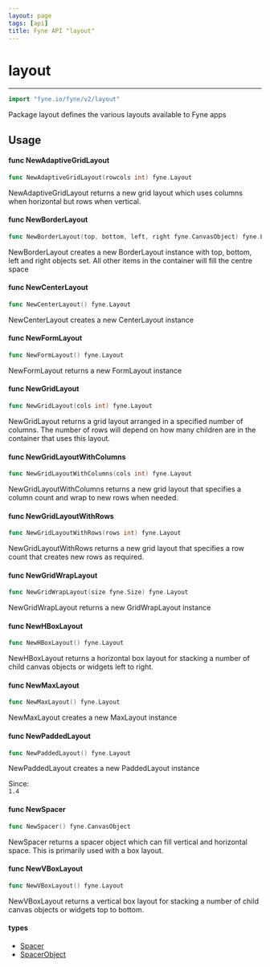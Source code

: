 ```yaml
---
layout: page
tags: [api]
title: Fyne API "layout"
---
```


# layout
---
```go
import "fyne.io/fyne/v2/layout"
```

Package layout defines the various layouts available to Fyne apps

## Usage

#### func  NewAdaptiveGridLayout

```go
func NewAdaptiveGridLayout(rowcols int) fyne.Layout
```
NewAdaptiveGridLayout returns a new grid layout which uses columns when horizontal but rows when vertical.

#### func  NewBorderLayout

```go
func NewBorderLayout(top, bottom, left, right fyne.CanvasObject) fyne.Layout
```
NewBorderLayout creates a new BorderLayout instance with top, bottom, left and right objects set. All other items in the container will fill the centre space

#### func  NewCenterLayout

```go
func NewCenterLayout() fyne.Layout
```
NewCenterLayout creates a new CenterLayout instance

#### func  NewFormLayout

```go
func NewFormLayout() fyne.Layout
```
NewFormLayout returns a new FormLayout instance

#### func  NewGridLayout

```go
func NewGridLayout(cols int) fyne.Layout
```
NewGridLayout returns a grid layout arranged in a specified number of columns. The number of rows will depend on how many children are in the container that uses this layout.

#### func  NewGridLayoutWithColumns

```go
func NewGridLayoutWithColumns(cols int) fyne.Layout
```
NewGridLayoutWithColumns returns a new grid layout that specifies a column count and wrap to new rows when needed.

#### func  NewGridLayoutWithRows

```go
func NewGridLayoutWithRows(rows int) fyne.Layout
```
NewGridLayoutWithRows returns a new grid layout that specifies a row count that creates new rows as required.

#### func  NewGridWrapLayout

```go
func NewGridWrapLayout(size fyne.Size) fyne.Layout
```
NewGridWrapLayout returns a new GridWrapLayout instance

#### func  NewHBoxLayout

```go
func NewHBoxLayout() fyne.Layout
```
NewHBoxLayout returns a horizontal box layout for stacking a number of child canvas objects or widgets left to right.

#### func  NewMaxLayout

```go
func NewMaxLayout() fyne.Layout
```
NewMaxLayout creates a new MaxLayout instance

#### func  NewPaddedLayout

```go
func NewPaddedLayout() fyne.Layout
```
NewPaddedLayout creates a new PaddedLayout instance


<div class="since">Since: <code>
1.4</code></div>

#### func  NewSpacer

```go
func NewSpacer() fyne.CanvasObject
```
NewSpacer returns a spacer object which can fill vertical and horizontal space. This is primarily used with a box layout.

#### func  NewVBoxLayout

```go
func NewVBoxLayout() fyne.Layout
```
NewVBoxLayout returns a vertical box layout for stacking a number of child canvas objects or widgets top to bottom.

#### types

 * [Spacer](spacer.html)
 * [SpacerObject](spacerobject.html)

